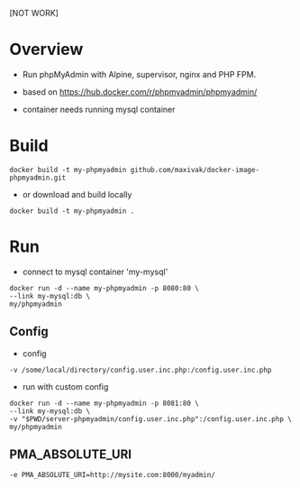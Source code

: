 [NOT WORK]

# Overview

* Run phpMyAdmin with Alpine, supervisor, nginx and PHP FPM.

* based on https://hub.docker.com/r/phpmyadmin/phpmyadmin/


* container needs running mysql container



# Build

```
docker build -t my-phpmyadmin github.com/maxivak/docker-image-phpmyadmin.git
```

* or download and build locally
```
docker build -t my-phpmyadmin .
```


# Run

* connect to mysql container 'my-mysql'

```
docker run -d --name my-phpmyadmin -p 8080:80 \
--link my-mysql:db \
my/phpmyadmin

```

## Config

* config
```
-v /some/local/directory/config.user.inc.php:/config.user.inc.php
```


* run with custom config
```
docker run -d --name my-phpmyadmin -p 8081:80 \
--link my-mysql:db \
-v "$PWD/server-phpmyadmin/config.user.inc.php":/config.user.inc.php \
my/phpmyadmin

```

## PMA_ABSOLUTE_URI

```
-e PMA_ABSOLUTE_URI=http://mysite.com:8000/myadmin/
```